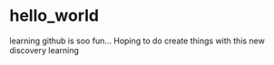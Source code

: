 # hello_world
learning github is soo fun... Hoping to do create things with this new discovery
learning
